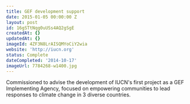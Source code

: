 ```yaml
---
title: GEF development support
date: 2015-01-05 00:00:00 Z
layout: post
id: 16gSTtNqg0uUSs4AQ2gSgE
createdAt: {}
updatedAt: {}
imageId: 4ZF3N8LrAISQMYoCiY2wia
website: 'http://iucn.org'
status: Complete
dateCompleted: '2014-10-17'
imageUrl: 7784268-w1400.jpg
---
```


Commissioned to advise the development of IUCN's first project as a GEF Implementing Agency, focused on empowering communities to lead responses to climate change in 3 diverse countries.
